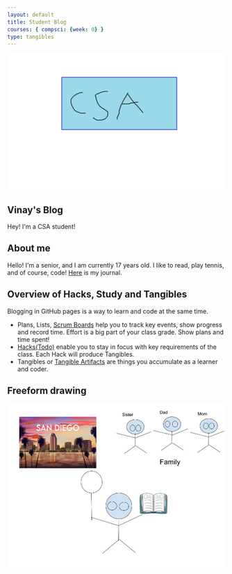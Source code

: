 ```yaml
---
layout: default
title: Student Blog
courses: { compsci: {week: 0} }
type: tangibles
---
```


![A beautiful picture!](title.png "Me")

## Vinay's Blog
Hey! I'm a CSA student!

## About me
Hello! I'm a senior, and I am currently 17 years old. I like to read, play tennis, and of course, code!
[Here](https://vineraj.github.io/CSAblog/2023/08/23/VinaysNotebook_IPYNB_2_.html) is my journal.

## Overview of Hacks, Study and Tangibles
Blogging in GitHub pages is a way to learn and code at the same time. 

- Plans, Lists, [Scrum Boards](https://clickup.com/blog/scrum-board/) help you to track key events, show progress and record time.  Effort is a big part of your class grade.  Show plans and time spent!
- [Hacks(Todo)](https://levelup.gitconnected.com/six-ultimate-daily-hacks-for-every-programmer-60f5f10feae) enable you to stay in focus with key requirements of the class.  Each Hack will produce Tangibles.
- Tangibles or [Tangible Artifacts](https://en.wikipedia.org/wiki/Artifact_(software_development)) are things you accumulate as a learner and coder. 


## Freeform drawing
![A beautiful picture of me!](Me.jpg "Me")
